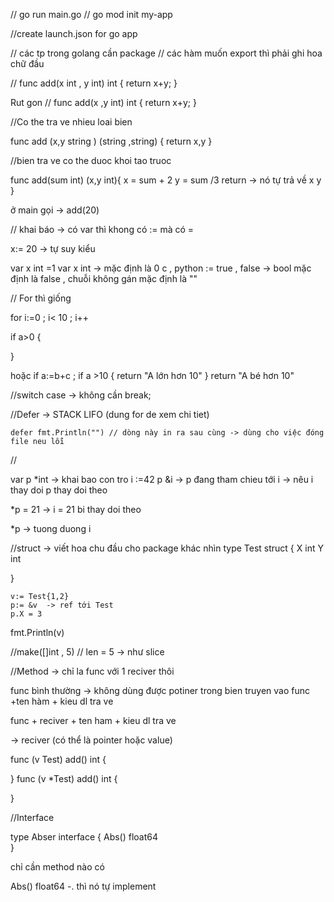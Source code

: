 
// go run main.go
// go mod init my-app

//create launch.json for go app 

// các tp trong golang cần package 
// các hàm muốn export thì phải ghi hoa chữ đầu

// func add(x int , y int) int {
    return x+y;
}

Rut gon
// func add(x ,y int) int {
return x+y;
}

//Co the tra ve nhieu loai bien 

func add (x,y string ) (string ,string) {
    return x,y 
}

//bien tra ve co the duoc khoi tao truoc


func add(sum int) (x,y int){
    x = sum + 2 
    y = sum /3 
    return  -> nó tự trả về x y
}

ở main gọi  -> add(20)

// khai báo -> có var thì khong có := mà có =

x:= 20  -> tự suy kiểu

var x int =1 
var x int    -> mặc định là  0 
c , python := true , false -> bool mặc định là false , chuỗi không gán mặc định là  ""



// For thì giống

for i:=0 ; i< 10 ; i++

if a>0 {

}

hoặc 
if a:=b+c ; if a >10 {
    return "A lớn hơn 10"
}
return "A bé hơn 10"

//switch case -> không cần break;



//Defer   -> STACK LIFO (dung for de xem chi tiet) 

    defer fmt.Println("") // dòng này in ra sau cùng -> dùng cho việc đóng file neu lỗi 


//

var p *int  -> khai bao con tro
i :=42
p &i -> p đang tham chieu tới i -> nêu i thay doi p thay doi theo

*p = 21  -> i = 21 bi thay doi theo

*p -> tuong duong i 


//struct
-> viết hoa chu đầu cho package khác nhìn
type Test struct {
    X int 
    Y int

}

    v:= Test{1,2}
    p:= &v  -> ref tới Test
    p.X = 3
fmt.Println(v)


//make([]int , 5) // len = 5  -> như slice



//Method -> chỉ la func với 1 reciver thôi 

func bình thường -> không dùng được potiner trong bien truyen vao 
func +ten hàm + kieu dl tra ve

func + reciver + ten ham + kieu dl tra ve

-> reciver (có thể là pointer hoặc value)

func (v Test) add() int {

}
func (v *Test) add() int {

}

//Interface

type Abser interface {
    Abs() float64  
}

chỉ cần method nào có 

Abs() float64 -. thì nó tự implement 